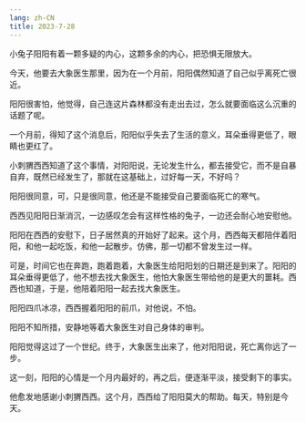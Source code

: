 ```yaml
---
lang: zh-CN
title: 2023-7-28
---
```

小兔子阳阳有着一颗多疑的内心，这颗多余的内心，把恐惧无限放大。

今天，他要去大象医生那里，因为在一个月前，阳阳偶然知道了自己似乎离死亡很近。

阳阳很害怕，他觉得，自己连这片森林都没有走出去过，怎么就要面临这么沉重的话题了呢。

一个月前，得知了这个消息后，阳阳似乎失去了生活的意义，耳朵垂得更低了，眼睛也更红了。

小刺猬西西知道了这个事情，对阳阳说，无论发生什么，都去接受它，而不是自暴自弃，既然已经发生了，那就在这基础上，过好每一天，不好吗？

阳阳很同意，可，只是很同意，他还是不能接受自己要面临死亡的寒气。

西西见阳阳日渐消沉，一边感叹怎会有这样性格的兔子，一边还会耐心地安慰他。

阳阳在西西的安慰下，日子居然真的开始好了起来。这个月，西西每天都陪伴着阳阳，和他一起吃饭，和他一起散步。仿佛，那一切都不曾发生过一样。

可是，时间它也在奔跑，跑着跑着，大象医生给阳阳划的日期还是到来了。阳阳的耳朵垂得更低了，他不想去找大象医生，他怕大象医生带给他的是更大的噩耗。西西也知道，于是，他陪着阳阳一起去找大象医生。

阳阳四爪冰凉，西西握着阳阳的前爪，对他说，不怕。

阳阳不知所措，安静地等着大象医生对自己身体的审判。

阳阳觉得这过了一个世纪。终于，大象医生出来了，他对阳阳说，死亡离你远了一步。

这一刻，阳阳的心情是一个月内最好的，再之后，便逐渐平淡，接受剩下的事实。

他愈发地感谢小刺猬西西。这个月，西西给了阳阳莫大的帮助。每天，特别是今天。

